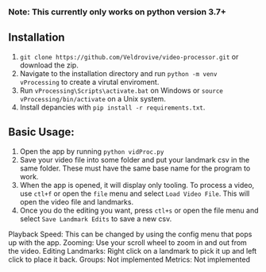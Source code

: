 ### Note: This currently only works on python version 3.7+

## Installation
1. `git clone https://github.com/Veldrovive/video-processor.git` or download the zip.
2. Navigate to the installation directory and run `python -m venv vProcessing` to create a virutal enviroment.
3. Run `vProcessing\Scripts\activate.bat` on Windows or `source vProcessing/bin/activate` on a Unix system.
4. Install depancies with `pip install -r requirements.txt`.


## Basic Usage:
1. Open the app by running `python vidProc.py`
2. Save your video file into some folder and put your landmark csv in the same folder. These must have the same base name for the program to work.
3. When the app is opened, it will display only tooling. To process a video, use `ctl+f` or open the `file` menu and select `Load Video File`. This will open the video file and landmarks.
4. Once you do the editing you want, press `ctl+s` or open the file menu and select `Save Landmark Edits` to save a new csv.

Playback Speed: This can be changed by using the config menu that pops up with the app.
Zooming: Use your scroll wheel to zoom in and out from the video.
Editing Landmarks: Right click on a landmark to pick it up and left click to place it back.
Groups: Not implemented
Metrics: Not implemented
